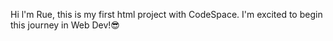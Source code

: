 Hi l'm Rue, this is my first html project with CodeSpace. 
I'm excited to begin this journey in Web Dev!😎
